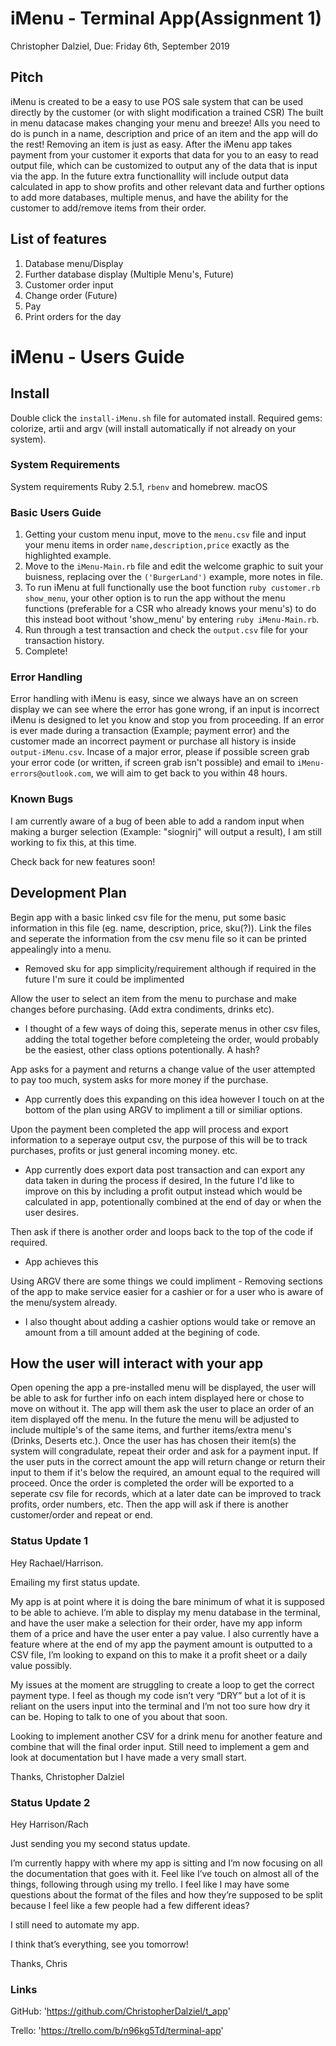 # iMenu - Terminal App(Assignment 1)
Christopher Dalziel, Due: Friday 6th, September 2019

## Pitch 
iMenu is created to be a easy to use POS sale system that can be used directly by the customer (or with slight modification a trained CSR)
The built in menu datacase makes changing your menu and breeze! Alls you need to do is punch in a name, description and price of an item and the app will do the rest! Removing an item is just as easy. After the iMenu app takes payment from your customer it exports that data for you to an easy to read output file, which can be customized to output any of the data that is input via the app. In the future extra functionallity will include output data calculated in app to show profits and other relevant data and further options to add more databases, multiple menus, and have the ability for the customer to add/remove items from their order.

## List of features 
1. Database menu/Display
2. Further database display (Multiple Menu's, Future)
3. Customer order input
4. Change order (Future)
5. Pay
6. Print orders for the day

# iMenu - Users Guide

## Install 
Double click the `install-iMenu.sh` file for automated install. 
Required gems: colorize, artii and argv (will install automatically if not already on your system).

### System Requirements 
System requirements Ruby 2.5.1, `rbenv` and homebrew.
macOS

### Basic Users Guide
1. Getting your custom menu input, move to the `menu.csv` file and input your menu items in order `name,description,price` exactly as the highlighted example.
2. Move to the `iMenu-Main.rb` file and edit the welcome graphic to suit your buisness, replacing over the `('BurgerLand')` example, more notes in file. 
3. To run iMenu at full functionally use the boot function `ruby customer.rb show_menu`, your other option is to run the app without the menu functions (preferable for a CSR who already knows your menu's) to do this instead boot without 'show_menu' by entering `ruby iMenu-Main.rb`.
4. Run through a test transaction and check the `output.csv` file for your transaction history.
5. Complete! 

### Error Handling
Error handling with iMenu is easy, since we always have an on screen display we can see where the error has gone wrong, if an input is incorrect iMenu is designed to let you know and stop you from proceeding.
If an error is ever made during a transaction (Example; payment error) and the customer made an incorrect payment or purchase all history is inside `output-iMenu.csv`. 
Incase of a major error, please if possible screen grab your error code (or written, if screen grab isn't possible) and email to `iMenu-errors@outlook.com`, we will aim to get back to you within 48 hours.

### Known Bugs
I am currently aware of a bug of been able to add a random input when making a burger selection (Example: "siognirj" will output a result), I am still working to fix this, at this time.

Check back for new features soon!

## Development Plan
Begin app with a basic linked csv file for the menu, put some basic information in this file (eg. name, description, price, sku(?)). Link the files and seperate the information from the csv menu file so it can be printed appealingly into a menu. 
- Removed sku for app simplicity/requirement although if required in the future I'm sure it could be implimented

Allow the user to select an item from the menu to purchase and make changes before purchasing. (Add extra condiments, drinks etc).
- I thought of a few ways of doing this, seperate menus in other csv files, adding the total together before completeing the order, would probably be the easiest, other class options potentionally. A hash? 

App asks for a payment and returns a change value of the user attempted to pay too much, system asks for more money if the purchase.
- App currently does this expanding on this idea however I touch on at the bottom of the plan using ARGV to impliment a till or similiar options.

Upon the payment been completed the app will process and export information to a seperaye output csv, the purpose of this will be to track purchases, profits or just general incoming money. etc. 
- App currently does export data post transaction and can export any data taken in during the process if desired, In the future I'd like to improve on this by including a profit output instead which would be calculated in app, potentionally combined at the end of day or when the user desires.

Then ask if there is another order and loops back to the top of the code if required.
- App achieves this

Using ARGV there are some things we could impliment - Removing sections of the app to make service easier for a cashier or for a user who is aware of the menu/system already.
- I also thought about adding a cashier options would take or remove an amount from a till amount added at the begining of code.

## How the user will interact with your app 
Open opening the app a pre-installed menu will be displayed, the user will be able to ask for further info on each intem displayed here or chose to move on without it. The app will them ask the user to place an order of an item displayed off the menu. In the future the menu will be adjusted to include multiple's of the same items, and further items/extra menu's (Drinks, Deserts etc.). 
Once the user has has chosen their item(s) the system will congradulate, repeat their order and ask for a payment input. If the user puts in the correct amount the app will return change or return their input to them if it's below the required, an amount equal to the required will proceed. 
Once the order is completed the order will be exported to a seperate csv file for records, which at a later date can be improved to track profits, order numbers, etc. Then the app will ask if there is another customer/order and repeat or end.

### Status Update 1
Hey Rachael/Harrison.

Emailing my first status update. 

My app is at point where it is doing the bare minimum of what it is supposed to be able to achieve. 
I’m able to display my menu database in the terminal, and have the user make a selection for their order, have my app inform them of a price and have the user enter a pay value. 
I also currently have a feature where at the end of my app the payment amount is outputted to a CSV file, I’m looking to expand on this to make it a profit sheet or a daily value possibly. 

My issues at the moment are struggling to create a loop to get the correct payment type. 
I feel as though my code isn’t very “DRY” but a lot of it is reliant on the users input into the terminal and I’m not too sure how dry it can be. 
Hoping to talk to one of you about that soon. 

Looking to implement another CSV for a drink menu for another feature and combine that will the final order input. 
Still need to implement a gem and look at documentation but I have made a very small start. 

Thanks, 
Christopher Dalziel

### Status Update 2
Hey Harrison/Rach 

Just sending you my second status update. 

I’m currently happy with where my app is sitting and I’m now focusing on all the documentation that goes with it. 
Feel like I’ve touch on almost all of the things, following through using my trello. I feel like I may have some questions about the format of the files and how they’re supposed to be split because I feel like a few people had a few different ideas? 

I still need to automate my app. 

I think that’s everything, see you tomorrow! 

Thanks,
Chris

### Links
GitHub: 'https://github.com/ChristopherDalziel/t_app'

Trello: 'https://trello.com/b/n96kg5Td/terminal-app'